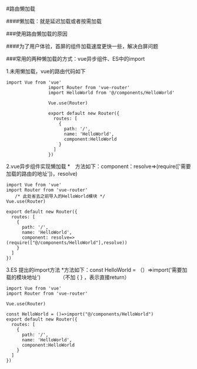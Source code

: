 #路由懒加载

####懒加载：就是延迟加载或者按需加载

###使用路由懒加载的原因

####为了用户体验，首屏的组件加载速度更快一些，解决白屏问题

###常用的两种懒加载的方式：vue异步组件、ES中的import

1.未用懒加载，vue的路由代码如下
```
import Vue from 'vue'
                import Router from 'vue-router'
                import HelloWorld from '@/components/HelloWorld'

                Vue.use(Router)

                export default new Router({
                  routes: [
                    {
                      path: '/',
                      name: 'HelloWorld',
                      component:HelloWorld
                    }
                  ]
                })
```
2.vue异步组件实现懒加载
*　方法如下：component：resolve=>(require(['需要加载的路由的地址'])，resolve)
```
import Vue from 'vue'
import Router from 'vue-router'
　　/* 此处省去之前导入的HelloWorld模块 */
Vue.use(Router)

export default new Router({
  routes: [
    {
      path: '/',
      name: 'HelloWorld',
      component: resolve=>(require(["@/components/HelloWorld"],resolve))
    }
  ]
})
```
3.ES 提出的import方法
*方法如下：const HelloWorld = （）=>import('需要加载的模块地址')
　　　　（不加 { } ，表示直接return）
```
import Vue from 'vue'
import Router from 'vue-router'

Vue.use(Router)

const HelloWorld = ()=>import("@/components/HelloWorld")
export default new Router({
  routes: [
    {
      path: '/',
      name: 'HelloWorld',
      component:HelloWorld
    }
  ]
})
```